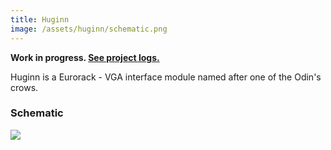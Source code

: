 ```yaml
---
title: Huginn
image: /assets/huginn/schematic.png
---
```


**Work in progress. [See project logs.](/logs/huginn)**

Huginn is a Eurorack - VGA interface module named after one of the Odin's crows.

### Schematic

![]({{page.image}})
